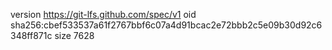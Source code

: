 version https://git-lfs.github.com/spec/v1
oid sha256:cbef533537a61f2767bbf6c07a4d91bcac2e72bbb2c5e09b30d92c6348ff871c
size 7628
